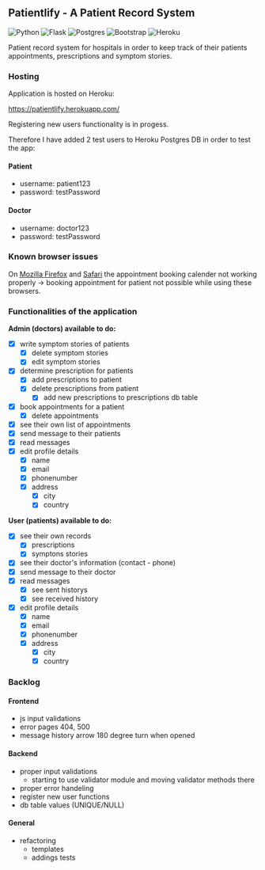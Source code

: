 ## Patientlify - A Patient Record System

![Python](https://img.shields.io/badge/python-3670A0?style=for-the-badge&logo=python&logoColor=ffdd54)
![Flask](https://img.shields.io/badge/flask-%23000.svg?style=for-the-badge&logo=flask&logoColor=white)
![Postgres](https://img.shields.io/badge/postgres-%23316192.svg?style=for-the-badge&logo=postgresql&logoColor=white)
![Bootstrap](https://img.shields.io/badge/bootstrap-%23563D7C.svg?style=for-the-badge&logo=bootstrap&logoColor=white)
![Heroku](https://img.shields.io/badge/heroku-%23430098.svg?style=for-the-badge&logo=heroku&logoColor=white)

Patient record system for hospitals in order to keep track of their patients appointments, prescriptions and symptom stories. 

### Hosting

Application is hosted on Heroku:

https://patientlify.herokuapp.com/

Registering new users functionality is in progess.

Therefore I have added 2 test users to Heroku Postgres DB in order to test the app:

#### Patient
- username: patient123
- password: testPassword

#### Doctor
- username: doctor123
- password: testPassword

### Known browser issues
On <u>Mozilla Firefox</u> and <u>Safari</u> the appointment booking calender not working properly -> booking appointment for patient not possible while using these browsers.

### Functionalities of the application

<b>Admin (doctors) available to do:</b>
- [x] write symptom stories of patients
    - [x] delete symptom stories 
    - [x] edit symptom stories 
- [x] determine prescription for patients
    - [x] add prescriptions to patient
    - [x] delete prescriptions from patient
        - [x] add new prescriptions to prescriptions db table
- [x] book appointments for a patient
    - [x] delete appointments
- [x] see their own list of appointments
- [x] send message to their patients
- [x] read messages
- [x] edit profile details
    - [x] name
    - [x] email
    - [x] phonenumber
    - [x] address
        - [x] city
        - [x] country

<b>User (patients) available to do:</b>
- [x] see their own records
    - [x] prescriptions
    - [x] symptons stories
- [x] see their doctor's information (contact - phone)
- [x] send message to their doctor
- [x] read messages
    - [x] see sent historys
    - [x] see received history
- [x] edit profile details
    - [x] name
    - [x] email
    - [x] phonenumber
    - [x] address
        - [x] city
        - [x] country

### Backlog

#### Frontend
- js input validations
- error pages 404, 500
- message history arrow 180 degree turn when opened

#### Backend
- proper input validations
    - starting to use validator module and moving validator methods there
- proper error handeling
- register new user functions
- db table values (UNIQUE/NULL)

#### General
- refactoring
    - templates
    - addings tests